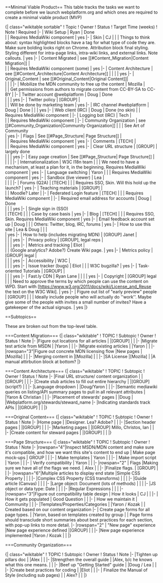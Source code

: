 ==Minimal Viable Product==
This table tracks the tasks we want to complete before we launch webplatform.org and which ones are required to create a minimal viable product (MVP) 

{| class="wikitable sortable"
! Topic
! Owner
! Status
! Target Time (weeks)
! Note
! Required 
|-
| Wiki Setup
| Ryan
| Done                                         
| 
| Requires MediaWiki component
| yes
|-
| Skin
| CJ
| 
| 
| Things to think about: syntax highlighted blocks have a tag for what type of code they are. Make sure bolding looks right on Chrome. Attribution block final styling. Styling different for intra-page links, intra-wiki links, and external links. Note callouts.
| yes
|-
| Content Migrated
| see [[#Content_Migration|Content Migration]]
| 	
| 
| Requires MediaWiki component (some) 
| yes
|-
| Content Architecture
| see [[#Content_Architecture|Content Architecture]]
|
|
|
| yes
|-
| Original_Content
| see [[#Original_Content|Original Content]]| 	
| 
| 
|
|-
| Mobilize the MDN community to free up the content
| Mozilla
| 	
| 
| Get permissions from authors to migrate content from CC-BY-SA to CC-BY
|
|-
| Twitter account @webplatform
| Doug
| Done	
| 
| 
| yes
|-
| Twitter policy 
| [GROUP]
| 	
| 
| Will be done by marketing team
| yes
|-
| IRC channel #webplatform
| Doug
| Done
| 
| 
| yes
|-
| Web client (IRC)
| Doug 
| Done (no skin)
| 
| Requires MediaWiki component
| 
|-
| Logging bot (IRC)
| Tech
| 	
| 
| Requires MediaWiki component
| 
|-
| Community Organization
| see [[#Community_Organization|Community Organization]]
| 
| 
| See Art of Community	
| yes
|-
| Flags
| See [[#Page_Structure| Page Structure]]
| 	
| 
| Requires MediaWiki component
| yes
|-
| Comments
| [TECH]
| 	
| 
| Requires MediaWiki component
| yes
|-
| Clear URL structure
| [GROUP]
| largely done	
| 
| 
| yes
|-
| Easy page creation
| See [[#Page_Structure| Page Structure]]
| 	
| 
| 
| 
|-
| Internationalization
| W3C I18n team
| 
| 
| We need to have a mechanism, at least a plan for it, in the beginning. Requires MediaWiki component
| yes
|-
| Language switching
| Yaron
| 
| 
| Requires MediaWiki component
| yes
|-
| Sandbox (live viewer)
| Lea
| 	
| 
| 
| 
|-
| Forums (Q2A)
| [TECH]
| 
| 
| Requires SSO, Skin. Will this hold up the launch? 
| yes
|-
| Teaching materials
| [GROUP]
| 	
| 
| Moodle? Later
| 
|-
| Federated Login feature
| [TECH]
| 
| 
| Requires MediaWiki component
| 
|-
| Required email address for accounts
| Doug
| Done	
| 
| 
| yes
|-
| Single sign in (SSO)	
| [TECH]
| 
| 
| Case by case basis
| yes
|-
| Blog
| [TECH]
| 
| 
| Requires SSO, Skin. Requires MediaWiki component
| yes
|-
| Email feedback account set up
| Doug
|
| 
| Others: Twitter, blog, IRC, forums
| yes
|-
| How to use this site
| Lea & Doug
| 
| 
| 	
| yes
|-
| How to help (includes migrating MDN)
| [GROUP] Janet
| 	
| 
| 
| yes
|-
| Privacy policy
| [GROUP], legal reps
| 	
| 
| 
| yes
|-
| Metrics and tracking 
| Eliot
| 	
| 
| (Google analytics? Adobe?) Create Wiki page.
| yes
|-
| Metrics policy
| [GROUP] legal
| 	
| 
| 
| yes
|-
| Accessibility
| W3C
| 	
| 
| 
| yes
|-
| Issue tracker (bugs)
| Eliot
| 
| 
| W3C bugzilla?
| yes
|-
| Task-oriented Tutorials
| [GROUP]
| 	
| 
| 
| yes
|-
| Fast.ly CDN
| Ryan Lane	
| 
| 
| 
| yes
|-
| Copyright
| [GROUP] legal	
| 
| 
| Need to approve the terms by which people can use the content on WPD. Start with [https://www.w3.org/2011/docs/wiki/License_and_Reuse the text on the W3C Wiki].
| yes
|-
| Figure out list of "early preview" people
| [GROUP]
|
|
| Ideally include people who will actually do ''work''. Maybe give some of the people with invites a small number of invites? Have a gatekeeper of the actual signups.
| yes
|}

==Subtopics==

These are broken out from the top-level table.




===Content Migration===
{| class="wikitable"
! TOPIC
! Subtopic
! Owner
! Status
! Note
|-
|Figure out locations for all articles
|
|[GROUP]
|
|
|-
|Migrate test article from MSDN
|
|Yaron
|
|
|-
|Migrate existing articles
|
|Yaron
|
|
|-
|rowspan="3"|Figure out concrete MDN licensing flow
|New pages
|[Mozilla]
|
|
|-
|Merging content in
|[Mozilla]
|
|
|-
|SA License
|[Mozilla]
|
|A manual attirbution block at bottom?
|}

===Content Architecture===
{| class="wikitable"
! TOPIC
! Subtopic
! Owner
! Status
! Note
|-
|Final URL structure/ content organization
|
|[GROUP]
|
|
|-
|Create stub articles to fill out entire hierarchy
|
|[GROUP] (script?)
|
|
|-
|Language dropdown
|
|Doug/Yaron
|
|
|-
|Semantic mediawiki queries on listing/API summary pages to pull in all relevant attributes
|
|Yaron & Christian
|
|
|-
|Placement of stewards' pages
|
|Doug
|
|Webplatform.org/stewards/steward_name
|-
|Indicating standards track APIs
|
|[GROUP] 
|
|
|}

===Original Content===
{| class="wikitable"
! TOPIC
! Subtopic
! Owner
! Status
! Note
|-
|Home page
|
|Designer. Lea? Adobe?
|
|
|-
|Section header pages
|
|[GROUP]
|
|
|-
|Marketing pages
|
|[GROUP] Millo, Christos, Ian
|
|
|-
|Create content for steward pages
|
|[GROUP]
|
|
|}

===Page Structure===
{| class="wikitable"
! TOPIC
! Subtopic
! Owner
! Status
! Note
|-
|rowspan="4"|Inspect MSDN/MDN content and make sure it's compatible, and how we want this site's content to end up
| Make page mock-ups
| GROUP
|
| 
|-
| Make templates
| Yaron
|
| 
|-
| Make import script
| Yaron
|
| 
|-
| Verify compatibility
| Yaron
|
| 
|-
|rowspan="2" | Flags 
|Making sure we have all of the flags we need.
| Alex
|
|
|-
|Finalize flags.
| [GROUP]
|
|
|-
|rowspan="6"|Multiple articles to display end state
|Simple CSS Property
|
|
|
|-
|Complex CSS Property (CSS transforms)
|
|
|
|-
|Guide article (Canvas)
|
|
|
|-
|Large object: Document (lots of methods)
|
|
|
|-
|JS object or data type: Date
|
|
|
|-
|Regular Expressions
|
|
|
|-
|rowspan="3"|Figure out compatibility table design
| How it looks
| CJ 
|
| 
|-
| How it gets populated
| Good Question
|
| 
|-
| How we maintain it
| Community
|
| 
|-
|Templates/Properties/Categories 
|
|Yaron / Kozak
|
| Created based on our content organization
|-
| Create page forms for all page types.
|
|Yaron, based on templates created by group
|
| Page forms should transclude short summaries about best practices for each section, with pop-up links to more detail.
|-
|rowspan="2" | "New page" experience 
|New page experience defined
|[GROUP]
|
| 
|-
|New page experience implemented
|Yaron / Kozak
|
| 
|}

===Community Organization===



{| class="wikitable"
! TOPIC
! Subtopic
! Owner
! Status
! Note
|-
|Tighten up pillars doc
|
|Alex
|
|
|-
|Strengthen the overall guide
|
|Alex, b/c he knows what this one means.
|
|
|-
|Beef up "Getting Started" guide
|
|Doug / Lea
|
|
|-
|Create best practices for coding
|
|Eliot
|
|
|-
| Finalize the Manual of Style (including sub pages)
|
| Alex?
|
|
|}